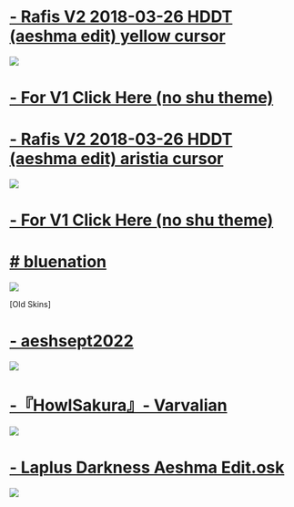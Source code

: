 # [- Rafis V2 2018-03-26 HDDT (aeshma edit) yellow cursor](https://drive.google.com/file/d/1YpDSdCyxTICG-CaiCahWbtULYERIjihE/view?usp=sharing)
![](https://osu.ppy.sh/ss/19272778/60b3)
# [- For V1 Click Here (no shu theme)](https://drive.google.com/file/d/1Y4qIWN1H-5rFWB8bgi30xAWuKtmhqDKk/view?usp=drive_link)




# [- Rafis V2 2018-03-26 HDDT (aeshma edit) aristia cursor](https://drive.google.com/file/d/1B7Rb3G1Iq6bt8NKrZfjsSbvcGzbmQS_7/view?usp=sharing)
![](https://osu.ppy.sh/ss/19272782/b05c)
# [- For V1 Click Here (no shu theme)](https://drive.google.com/file/d/1LMysGKDG8ejzddrG1W0vZDqqtS3yS3eo/view?usp=drive_link)




# [# bluenation](https://drive.google.com/file/d/1sKZadEjdUoCm25864d6izqvBpp_y8_J8/view?usp=sharing)
![](https://osu.ppy.sh/ss/19272719/b41c)


[Old Skins]

# [- aeshsept2022](https://drive.google.com/file/d/1FSJ2Xcmnw4oOBPVr0xouql0kklb-nd8I/view?usp=sharing)
![](https://osu.ppy.sh/ss/18101458/4282)

# [-『HowlSakura』- Varvalian](https://drive.google.com/file/d/1YontctQxL5fcUreiZ-HUpkSo0q_GOcYd/view?usp=sharing)
![](https://osu.ppy.sh/ss/18101467/df03)

# [- Laplus Darkness Aeshma Edit.osk](https://drive.google.com/file/d/1TdeOIs7Zr2UY2eBtKOAwjAO4J67wSVPy/view?usp=sharing)
![](https://osu.ppy.sh/ss/18101485/0d79)
